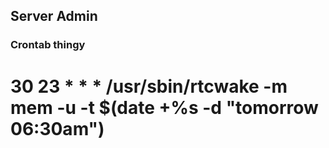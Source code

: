 ## Server Admin

### Crontab thingy
# 30 23 *   *   *     /usr/sbin/rtcwake -m mem -u -t $(date +\%s -d "tomorrow 06:30am")

